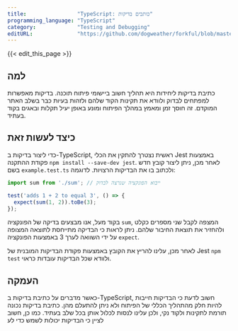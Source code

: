 ```yaml
---
title:                "TypeScript: כותבים בדיקות"
programming_language: "TypeScript"
category:             "Testing and Debugging"
editURL:              "https://github.com/dogweather/forkful/blob/master/content/he/typescript/writing-tests.md"
---
```


{{< edit_this_page >}}

## למה
כתיבת בדיקות ליחידות היא תהליך חשוב ביישומי פיתוח תוכנה. בדיקות מאפשרות למפתחים לבדוק ולוודא את תקינות הקוד שלהם ולזהות בעיות כבר בשלב האתר המוקדם. זה חוסך זמן ומאמץ במהלך הפיתוח ומונע באופן יעיל תקלות ובאגים בקוד בעתיד.

## כיצד לעשות זאת
כדי ליצור בדיקות ב-TypeScript, ראשית נצטרך להתקין את הכלי Jest באמצעות פקודת ההתקנה `npm install --save-dev jest`. לאחר מכן, ניתן ליצור קובץ חדש בשם `example.test.ts` ולכתוב בו את הבדיקות הרצויות. לדוגמה:

```typescript
import sum from './sum'; // ייבוא הפונקציה שנרצה לבדוק

test('adds 1 + 2 to equal 3', () => {
  expect(sum(1, 2)).toBe(3);
});
```

בקוד מעל, אנו מבצעים בדיקה של הפונקציה `sum`, המצפה לקבל שני מספרים כקלט ולהחזיר את תוצאת החיבור שלהם. ניתן לראות כי הבדיקה מתייחסת לתוצאה המצופה על ידי השוואה לערך 3 באמצעות הפונקציה `expect`.

לאחר מכן, עלינו להריץ את הקובץ באמצעות פקודת הבדיקות המובנית של Jest `npm test` ולוודא שכל הבדיקות עובדות כראוי.

## העמקה
כאשר מדברים על כתיבת בדיקות ב-TypeScript, חשוב לדעת כי הבדיקות חייבות להיות חלק מהתהליך הכללי של הפיתוח ולא ניתן להתעלם מהן. כתיבת בדיקות נכונה תורמת לתקינות ולקוד נקי, ולכן עלינו לנסות לכלול אותן בכל שלב בעתיד. כמו כן, חשוב לציין כי הבדיקות יכולות לשמש כדי לע